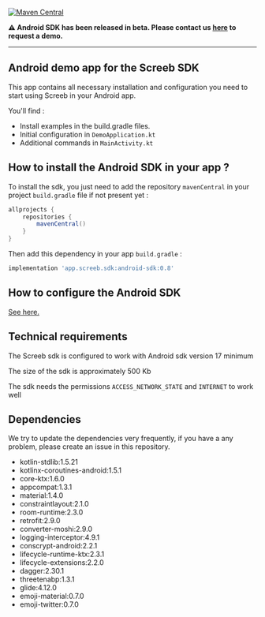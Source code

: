 [![Maven Central](https://img.shields.io/maven-central/v/app.screeb.sdk/android-sdk.svg?label=Maven%20Central)](https://search.maven.org/search?q=g:%22app.screeb.sdk%22%20AND%20a:%22android-sdk%22)

__:warning:  Android SDK has been released in beta. Please contact us [here](https://screeb.app/get-a-demo-of-screeb/) to request a demo.__

___

## Android demo app for the Screeb SDK

This app contains all necessary installation and configuration you need to start using Screeb in your Android app.

You'll find :

- Install examples in the build.gradle files.
- Initial configuration in `DemoApplication.kt`
- Additional commands in `MainActivity.kt`

## How to install the Android SDK in your app ?

To install the sdk, you just need to add the repository `mavenCentral` in your project `build.gradle` file if not present yet :

```groovy
allprojects {
    repositories {
        mavenCentral()
    }
}
```

Then add this dependency in your app `build.gradle` :

```groovy
implementation 'app.screeb.sdk:android-sdk:0.8'
```

## How to configure the Android SDK
[See here.](https://github.com/ScreebApp/developers/wiki/android-SDK-install)

## Technical requirements

The Screeb sdk is configured to work with Android sdk version 17 minimum

The size of the sdk is approximately 500 Kb

The sdk needs the permissions `ACCESS_NETWORK_STATE` and `INTERNET` to work well

## Dependencies

We try to update the dependencies very frequently, if you have a any problem, please create an issue in this repository.

- kotlin-stdlib:1.5.21
- kotlinx-coroutines-android:1.5.1
- core-ktx:1.6.0
- appcompat:1.3.1
- material:1.4.0
- constraintlayout:2.1.0
- room-runtime:2.3.0
- retrofit:2.9.0
- converter-moshi:2.9.0
- logging-interceptor:4.9.1
- conscrypt-android:2.2.1
- lifecycle-runtime-ktx:2.3.1
- lifecycle-extensions:2.2.0
- dagger:2.30.1
- threetenabp:1.3.1
- glide:4.12.0
- emoji-material:0.7.0
- emoji-twitter:0.7.0
